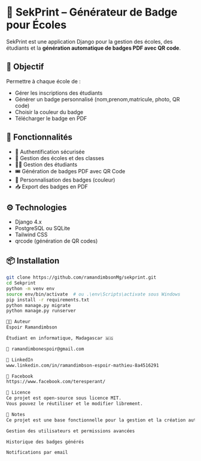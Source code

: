 # 🏫 SekPrint – Générateur de Badge pour Écoles

SekPrint est une application Django pour la gestion des écoles, des étudiants et la **génération automatique de badges PDF avec QR code**.

## 🎯 Objectif

Permettre à chaque école de :
- Gérer les inscriptions des étudiants
- Générer un badge personnalisé (nom,prenom,matricule, photo, QR code)
- Choisir la couleur du badge
- Télécharger le badge en PDF

## 🚀 Fonctionnalités

- 🔐 Authentification sécurisée
- 🏫 Gestion des écoles et des classes
- 👩‍🎓 Gestion des étudiants
- 🎟️ Génération de badges PDF avec QR Code
- 🎨 Personnalisation des badges (couleur)
- 📥 Export des badges en PDF

## ⚙️ Technologies

- Django 4.x
- PostgreSQL ou SQLite
- Tailwind CSS
- qrcode (génération de QR codes)

## 📦 Installation

```bash
git clone https://github.com/ramandimbsonMg/sekprint.git
cd Sekprint
python -m venv env
source env/bin/activate  # ou .\env\Scripts\activate sous Windows
pip install -r requirements.txt
python manage.py migrate
python manage.py runserver

👨‍💻 Auteur
Espoir Ramandimbson

Étudiant en informatique, Madagascar 🇲🇬

📧 ramandimbonespoir@gmail.com

💼 LinkedIn
www.linkedin.com/in/ramandimbson-espoir-mathieu-8a4516291

💼 Facebook
https://www.facebook.com/teresperant/

🪪 Licence
Ce projet est open-source sous licence MIT.
Vous pouvez le réutiliser et le modifier librement.

🌟 Notes
Ce projet est une base fonctionnelle pour la gestion et la création automatisée de badges d’écoles, facilement extensible pour d’autres fonctionnalités comme :

Gestion des utilisateurs et permissions avancées

Historique des badges générés

Notifications par email
